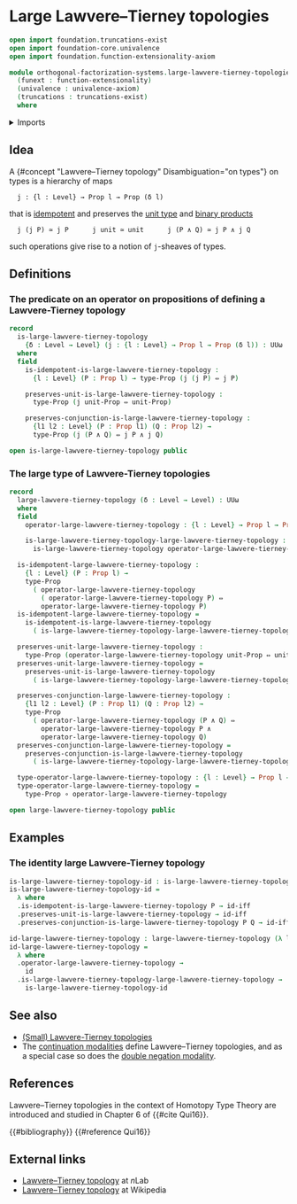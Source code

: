 # Large Lawvere–Tierney topologies

```agda
open import foundation.truncations-exist
open import foundation-core.univalence
open import foundation.function-extensionality-axiom

module orthogonal-factorization-systems.large-lawvere-tierney-topologies
  (funext : function-extensionality)
  (univalence : univalence-axiom)
  (truncations : truncations-exist)
  where
```

<details><summary>Imports</summary>

```agda
open import foundation.cartesian-product-types funext univalence
open import foundation.conjunction funext univalence truncations
open import foundation.dependent-pair-types
open import foundation.dependent-products-propositions funext
open import foundation.function-types funext
open import foundation.logical-equivalences funext
open import foundation.propositions funext univalence
open import foundation.unit-type
open import foundation.universe-levels

open import orthogonal-factorization-systems.lawvere-tierney-topologies funext univalence truncations
```

</details>

## Idea

A {#concept "Lawvere–Tierney topology" Disambiguation="on types"} on types is a
hierarchy of maps

```text
  j : {l : Level} → Prop l → Prop (δ l)
```

that is [idempotent](foundation.idempotent-maps.md) and preserves the
[unit type](foundation.unit-type.md) and
[binary products](foundation.conjunction.md)

```text
  j (j P) ≃ j P      j unit ≃ unit      j (P ∧ Q) ≃ j P ∧ j Q
```

such operations give rise to a notion of `j`-sheaves of types.

## Definitions

### The predicate on an operator on propositions of defining a Lawvere-Tierney topology

```agda
record
  is-large-lawvere-tierney-topology
    {δ : Level → Level} (j : {l : Level} → Prop l → Prop (δ l)) : UUω
  where
  field
    is-idempotent-is-large-lawvere-tierney-topology :
      {l : Level} (P : Prop l) → type-Prop (j (j P) ⇔ j P)

    preserves-unit-is-large-lawvere-tierney-topology :
      type-Prop (j unit-Prop ⇔ unit-Prop)

    preserves-conjunction-is-large-lawvere-tierney-topology :
      {l1 l2 : Level} (P : Prop l1) (Q : Prop l2) →
      type-Prop (j (P ∧ Q) ⇔ j P ∧ j Q)

open is-large-lawvere-tierney-topology public
```

### The large type of Lawvere-Tierney topologies

```agda
record
  large-lawvere-tierney-topology (δ : Level → Level) : UUω
  where
  field
    operator-large-lawvere-tierney-topology : {l : Level} → Prop l → Prop (δ l)

    is-large-lawvere-tierney-topology-large-lawvere-tierney-topology :
      is-large-lawvere-tierney-topology operator-large-lawvere-tierney-topology

  is-idempotent-large-lawvere-tierney-topology :
    {l : Level} (P : Prop l) →
    type-Prop
      ( operator-large-lawvere-tierney-topology
        ( operator-large-lawvere-tierney-topology P) ⇔
        operator-large-lawvere-tierney-topology P)
  is-idempotent-large-lawvere-tierney-topology =
    is-idempotent-is-large-lawvere-tierney-topology
      ( is-large-lawvere-tierney-topology-large-lawvere-tierney-topology)

  preserves-unit-large-lawvere-tierney-topology :
    type-Prop (operator-large-lawvere-tierney-topology unit-Prop ⇔ unit-Prop)
  preserves-unit-large-lawvere-tierney-topology =
    preserves-unit-is-large-lawvere-tierney-topology
      ( is-large-lawvere-tierney-topology-large-lawvere-tierney-topology)

  preserves-conjunction-large-lawvere-tierney-topology :
    {l1 l2 : Level} (P : Prop l1) (Q : Prop l2) →
    type-Prop
      ( operator-large-lawvere-tierney-topology (P ∧ Q) ⇔
        operator-large-lawvere-tierney-topology P ∧
        operator-large-lawvere-tierney-topology Q)
  preserves-conjunction-large-lawvere-tierney-topology =
    preserves-conjunction-is-large-lawvere-tierney-topology
      ( is-large-lawvere-tierney-topology-large-lawvere-tierney-topology)

  type-operator-large-lawvere-tierney-topology : {l : Level} → Prop l → UU (δ l)
  type-operator-large-lawvere-tierney-topology =
    type-Prop ∘ operator-large-lawvere-tierney-topology

open large-lawvere-tierney-topology public
```

## Examples

### The identity large Lawvere-Tierney topology

```agda
is-large-lawvere-tierney-topology-id : is-large-lawvere-tierney-topology id
is-large-lawvere-tierney-topology-id =
  λ where
  .is-idempotent-is-large-lawvere-tierney-topology P → id-iff
  .preserves-unit-is-large-lawvere-tierney-topology → id-iff
  .preserves-conjunction-is-large-lawvere-tierney-topology P Q → id-iff

id-large-lawvere-tierney-topology : large-lawvere-tierney-topology (λ l → l)
id-large-lawvere-tierney-topology =
  λ where
  .operator-large-lawvere-tierney-topology →
    id
  .is-large-lawvere-tierney-topology-large-lawvere-tierney-topology →
    is-large-lawvere-tierney-topology-id
```

## See also

- [(Small) Lawvere-Tierney topologies](orthogonal-factorization-systems.lawvere-tierney-topologies.md)
- The
  [continuation modalities](orthogonal-factorization-systems.continuation-modalities.md)
  define Lawvere–Tierney topologies, and as a special case so does the
  [double negation modality](foundation.double-negation-modality.md).

## References

Lawvere–Tierney topologies in the context of Homotopy Type Theory are introduced
and studied in Chapter 6 of {{#cite Qui16}}.

{{#bibliography}} {{#reference Qui16}}

## External links

- [Lawvere–Tierney topology](https://ncatlab.org/nlab/show/Lawvere-Tierney+topology)
  at $n$Lab
- [Lawvere–Tierney topology](https://en.wikipedia.org/wiki/Lawvere%E2%80%93Tierney_topology)
  at Wikipedia
